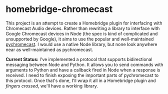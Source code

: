 # homebridge-chromecast

This project is an attempt to create a Homebridge plugin for interfacing with Chromecast Audio devices. Rather than rewriting a library to interface with Google Chromecast devices in Node (the spec is kind of complicated and unsupported by Google), it aims to use the popular and well-maintained [pychromecast](https://github.com/balloob/pychromecast). I would use a native Node library, but none look anywhere near as well-maintained as pychromecast.

**Current Status:** I've implemented a protocol that supports bidirectional messaging between Node and Python. It allows you to send commands with arguments to Python and have a callback fired in Node when a response is received. I need to finish exposing the important parts of pychromecast to this protocol. Once that's done, I'll wrap it all in a Homebridge plugin and *fingers crossed*, we'll have a working library. 
